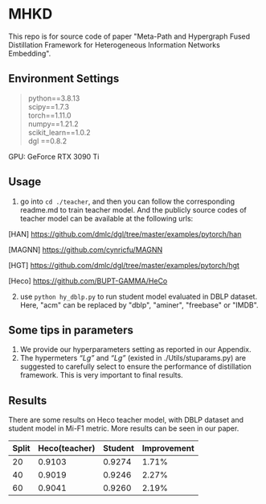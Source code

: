 # MHKD
This repo is for source code of paper "Meta-Path and  Hypergraph Fused Distillation Framework for Heterogeneous Information Networks Embedding". 

## Environment Settings
> python==3.8.13 \
> scipy==1.7.3 \
> torch==1.11.0 \
> numpy==1.21.2 \
> scikit_learn==1.0.2 \
> dgl ==0.8.2

GPU: GeForce RTX 3090 Ti

## Usage
1. go into `cd ./teacher`, and then you can follow the corresponding readme.md to train teacher model. And the publicly source codes of teacher model can be available at the following urls:

[HAN] https://github.com/dmlc/dgl/tree/master/examples/pytorch/han

[MAGNN] https://github.com/cynricfu/MAGNN

[HGT] https://github.com/dmlc/dgl/tree/master/examples/pytorch/hgt

[Heco] https://github.com/BUPT-GAMMA/HeCo

2. use `python hy_dblp.py`  to run student model evaluated in DBLP dataset.
Here, "acm" can be replaced by "dblp", "aminer", "freebase"  or "IMDB".

## Some tips in parameters
1. We provide our hyperparameters setting as reported in our Appendix. 
2. The hypermeters *“Lg”* and *“Lg”* (existed in ./Utils/stuparams.py) are suggested to carefully select to ensure the performance of distillation framework. This is very important to final results. 

## Results

There are some results on Heco teacher model, with DBLP dataset and student model in Mi-F1 metric. More results can be seen in our paper.


| Split | Heco(teacher) | Student | Improvement |
|-------|---------------|---------|-------------|
| 20    | 0.9103        | 0.9274  | 1.71%       |
| 40    | 0.9019        | 0.9246  | 2.27%       |
| 60    | 0.9041        | 0.9260  | 2.19%       |




